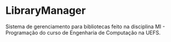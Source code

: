 # LibraryManager
Sistema de gerenciamento para bibliotecas feito na disciplina MI - Programação do curso de Engenharia de Computação na UEFS.
